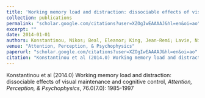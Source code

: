 ```yaml
---
title: 'Working memory load and distraction: dissociable effects of visual maintenance and cognitive control'
collection: publications
permalink: "scholar.google.com/citations?user=XZOgIwEAAAAJ&hl=en&oi=ao"
excerpt: ""
date: 2014-01-01
authors: Konstantinou, Nikos; Beal, Eleanor; King, Jean-Remi; Lavie, Nilli; 
venue: "Attention, Perception, & Psychophysics"
paperurl: "scholar.google.com/citations?user=XZOgIwEAAAAJ&hl=en&oi=ao"
citation: "Konstantinou et al (2014.0) Working memory load and distraction: dissociable effects of visual maintenance and cognitive control, <i>Attention, Perception, & Psychophysics</i>, 76.0(7.0): 1985-1997"
---
```

Konstantinou et al (2014.0) Working memory load and distraction: dissociable effects of visual maintenance and cognitive control, <i>Attention, Perception, & Psychophysics</i>, 76.0(7.0): 1985-1997
